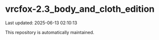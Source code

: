 # vrcfox-2.3_body_and_cloth_edition

Last updated: 2025-06-13 02:10:13

This repository is automatically maintained.
